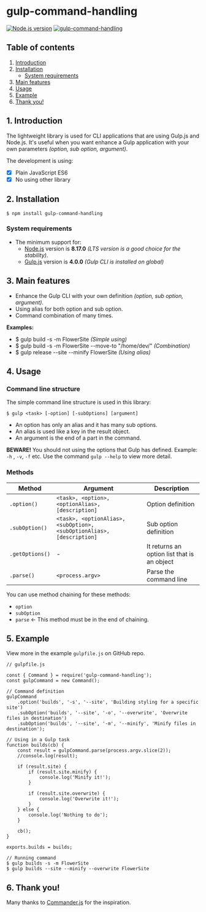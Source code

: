 # gulp-command-handling
[![Node.js version](https://img.shields.io/node/v/gulp-command-handling.svg?style=flat)](https://nodejs.org)   [![gulp-command-handling](https://img.shields.io/npm/v/gulp-command-handling.svg?style=flat&color=red)](https://www.npmjs.com/package/gulp-command-handling/)

## Table of contents

1. [Introduction](#1-introduction)
2. [Installation](#2-installation)
    - [System requirements](#system-requirements)
3. [Main features](#3-main-features)
4. [Usage](#4-usage)
5. [Example](#5-example)
6. [Thank you!](#6-thank-you)

## 1. Introduction

The lightweight library is used for CLI applications that are using Gulp.js and Node.js. It's useful when you want enhance a Gulp application with your own parameters _(option, sub option, argument)_.

The development is using:

-   [x] Plain JavaScript ES6
-   [x] No using other library

## 2. Installation

`$ npm install gulp-command-handling`

### System requirements

-   The minimum support for:
    -   [Node.js](https://nodejs.org/) version is **8.17.0** _(LTS version is a good choice for the stability)_.
    -   [Gulp.js](https://gulpjs.com/) version is **4.0.0** _(Gulp CLI is installed on global)_

## 3. Main features

-   Enhance the Gulp CLI with your own definition _(option, sub option, argument)_.
-   Using alias for both option and sub option.
-   Command combination of many times.

**Examples:**

-   \$ gulp build -s -m FlowerSite _(Simple using)_
-   \$ gulp build -s -m FlowerSite --move-to "/home/dev/" _(Combination)_
-   \$ gulp release --site --minify FlowerSite _(Using alias)_

## 4. Usage

### Command line structure

The simple command line structure is used in this library:

`$ gulp <task> [-option] [-subOptions] [argument]`

-   An option has only an alias and it has many sub options.
-   An alias is used like a key in the result object.
-   An argument is the end of a part in the command.

**BEWARE!** You should not using the options that Gulp has defined. Example: `-h` , `-v`, `-f` etc. Use the command `gulp --help` to view more detail.

### Methods

| Method          | Argument                                                              | Description                                 |
| --------------- | --------------------------------------------------------------------- | ------------------------------------------- |
| `.option()`     | `<task>, <option>, <optionAlias>, [description]`                      | Option definition                           |
| `.subOption()`  | `<task>, <optionAlias>, <subOption>, <subOptionAlias>, [description]` | Sub option definition                       |
| `.getOptions()` | -                                                                     | It returns an option list that is an object |
| `.parse()`      | `<process.argv>`                                                      | Parse the command line                      |

You can use method chaining for these methods:

-   `option`
-   `subOption`
-   `parse` <- This method must be in the end of chaining.

## 5. Example

View more in the example `gulpfile.js` on GitHub repo.

```
// gulpfile.js

const { Command } = require('gulp-command-handling');
const gulpCommand = new Command();

// Command definition
gulpCommand
    .option('builds', '-s', '--site', 'Building styling for a specific site')
    .subOption('builds', '--site', '-o', '--overwrite', 'Overwrite files in destination')
    .subOption('builds', '--site', '-m', '--minify', 'Minify files in destination');

// Using in a Gulp task
function builds(cb) {
    const result = gulpCommand.parse(process.argv.slice(2));
    //console.log(result);

    if (result.site) {
        if (result.site.minify) {
            console.log('Minify it!');
        }

        if (result.site.overwrite) {
            console.log('Overwrite it!');
        }
    } else {
        console.log('Nothing to do');
    }

    cb();
}

exports.builds = builds;
```

```
// Running command
$ gulp builds -s -m FlowerSite
$ gulp builds --site --minify --overwrite FlowerSite
```

## 6. Thank you!
Many thanks to [Commander.js](https://github.com/tj/commander.js) for the inspiration.
